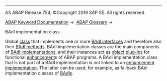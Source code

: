   

* * *

AS ABAP Release 754, ©Copyright 2019 SAP SE. All rights reserved.

[ABAP Keyword Documentation](javascript:call_link\('abenabap.htm'\)) →  [ABAP Glossary](javascript:call_link\('abenabap_glossary.htm'\)) → 

BAdI implementation class

Global [class](javascript:call_link\('abenclass_glosry.htm'\) "Glossary Entry") that implements one or more [BAdI interfaces](javascript:call_link\('abenbadi_interface_glosry.htm'\) "Glossary Entry") and therefore also their [BAdI methods](javascript:call_link\('abenbadi_method_glosry.htm'\) "Glossary Entry"). BAdI implementation classes are the main components of [BAdI implementations](javascript:call_link\('abenbadi_implementation_glosry.htm'\) "Glossary Entry"), and their instances act as [object plug-ins](javascript:call_link\('abenobject_plugin_glosry.htm'\) "Glossary Entry") for functional [enhancement](javascript:call_link\('abenenhancement_glosry.htm'\) "Glossary Entry")s of ABAP programs. A BAdI implementation class that is not part of a BAdI implementation is not linked to an [enhancement implementation](javascript:call_link\('abenenhancement_impl_glosry.htm'\) "Glossary Entry"). The latter can be used, for example, as fallback BAdI implementation classes of [BAdIs](javascript:call_link\('abenbadi_glosry.htm'\) "Glossary Entry").